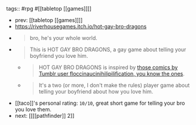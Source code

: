 tags:: #rpg #[[tabletop [[games]]]]
- prev: [[tabletop [[games]]]]
- https://riverhousegames.itch.io/hot-gay-bro-dragons
- > bro, he's your whole world.
- > This is HOT GAY BRO DRAGONS, a gay game about telling your boyfriend you love him.
	- > HOT GAY BRO DRAGONS is inspired by [those comics by Tumblr user floccinaucinihilipilification, you know the ones](https://floccinaucinihilipilificationa.tumblr.com/tagged/dragon%20bros).
	- > It's a two (or more, I don't make the rules) player game about telling your boyfriend about how you love him.
- [[taco]]'s personal rating: `10/10`, great short game for telling your bro you love them.
- next: [[[[pathfinder]] 2]]